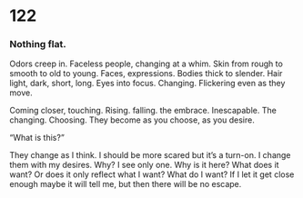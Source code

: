 # 122

### Nothing flat.

Odors creep in. Faceless people, changing at a whim. Skin from rough to smooth to old to young. Faces, expressions. Bodies thick to slender. Hair light, dark, short, long. Eyes into focus. Changing. Flickering even as they move. 

Coming closer, touching. Rising. falling. the embrace. Inescapable. The changing. Choosing. They become as you choose, as you desire.

“What is this?”

They change as I think.  I should be more scared but it’s a turn-on. I change them with my desires. Why? I see only one. Why is it here? What does it want? Or does it only reflect what I want? What do I want? If I let it get close enough maybe it will tell me, but then there will be no escape. 